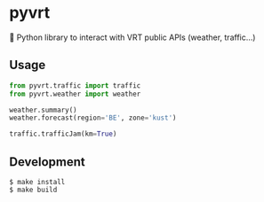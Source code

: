 # pyvrt

🐍 Python library to interact with VRT public APIs (weather, traffic…)

## Usage

```python
from pyvrt.traffic import traffic
from pyvrt.weather import weather

weather.summary()
weather.forecast(region='BE', zone='kust')

traffic.trafficJam(km=True)
```

## Development

```shell
$ make install
$ make build
```
